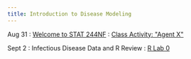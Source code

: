 ```yaml
---
title: Introduction to Disease Modeling
---
```


Aug 31
: [Welcome to STAT 244NF](#)
  : [Class Activity: "Agent X"](https://github.com/marievozanne/STAT244NF_class/blob/main/Introduction/0_CA_Brainstorm_Agent_X.pdf) 

Sept 2
: Infectious Disease Data and R Review
  : [R Lab 0](https://github.com/mhc-stat-244nf-f2021/Lab_0)

<!--Sep 30
: [Variables & Objects](#)
  : [1.2](#), [2.1](#)

Oct 1
: **Lab**{: .label .label-purple } [Intro to Java](#)

Oct 2
: [Tracing, IntLists, & Recursion](#)
  : [2.1](#)
: **HW 1 due**{: .label .label-red }-->
